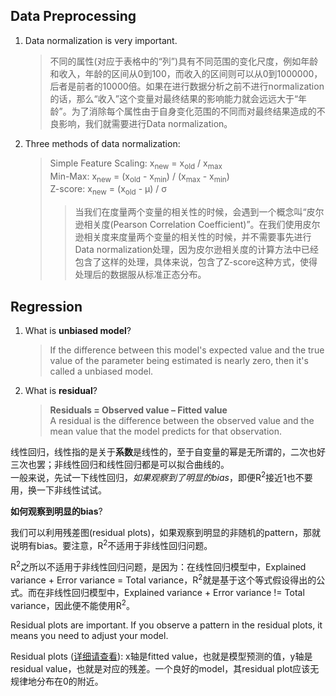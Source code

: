 ## Data Preprocessing

1. Data normalization is very important.
   > 不同的属性(对应于表格中的“列”)具有不同范围的变化尺度，例如年龄和收入，年龄的区间从0到100，而收入的区间则可以从0到1000000，后者是前者的10000倍。如果在进行数据分析之前不进行normalization的话，那么“收入”这个变量对最终结果的影响能力就会远远大于“年龄”。为了消除每个属性由于自身变化范围的不同而对最终结果造成的不良影响，我们就需要进行Data normalization。
2. Three methods of data normalization:
   > Simple Feature Scaling: x<sub>new</sub> = x<sub>old</sub> / x<sub>max</sub>  
   > Min-Max: x<sub>new</sub> = (x<sub>old</sub> - x<sub>min</sub>) / (x<sub>max</sub> - x<sub>min</sub>)  
   > Z-score: x<sub>new</sub> = (x<sub>old</sub> - &mu;) / &sigma;
   >> 当我们在度量两个变量的相关性的时候，会遇到一个概念叫“皮尔逊相关度(Pearson Correlation Coefficient)”。在我们使用皮尔逊相关度来度量两个变量的相关性的时候，并不需要事先进行Data normalization处理，因为皮尔逊相关度的计算方法中已经包含了这样的处理，具体来说，包含了Z-score这种方式，使得处理后的数据服从标准正态分布。


## Regression

1. What is **unbiased model**?
   > If the difference between this model's expected value and the true value of the parameter being estimated is nearly zero, then it's called a unbiased model.
2. What is **residual**?
    > **Residuals = Observed value – Fitted value**  
    > A residual is the difference between the observed value and the mean value that the model predicts for that observation.

线性回归，线性指的是关于**系数**是线性的，至于自变量的幂是无所谓的，二次也好三次也罢；非线性回归和线性回归都是可以拟合曲线的。  
一般来说，先试一下线性回归，*如果观察到了明显的bias*，即便R<sup>2</sup>接近1也不要用，换一下非线性试试。  

**如何观察到明显的bias**?   

我们可以利用残差图(residual plots)，如果观察到明显的非随机的pattern，那就说明有bias。要注意，R<sup>2</sup>不适用于非线性回归问题。

R<sup>2</sup>之所以不适用于非线性回归问题，是因为：在线性回归模型中，Explained variance + Error variance = Total variance，R<sup>2</sup>就是基于这个等式假设得出的公式。而在非线性回归模型中，Explained variance + Error variance != Total variance，因此便不能使用R<sup>2</sup>。

Residual plots are important. If you observe a pattern in the residual plots, it means you need to adjust your model.

Residual plots ([详细请查看](http://statisticsbyjim.com/regression/check-residual-plots-regression-analysis/)): x轴是fitted value，也就是模型预测的值，y轴是residual value，也就是对应的残差。一个良好的model，其residual plot应该无规律地分布在0的附近。
